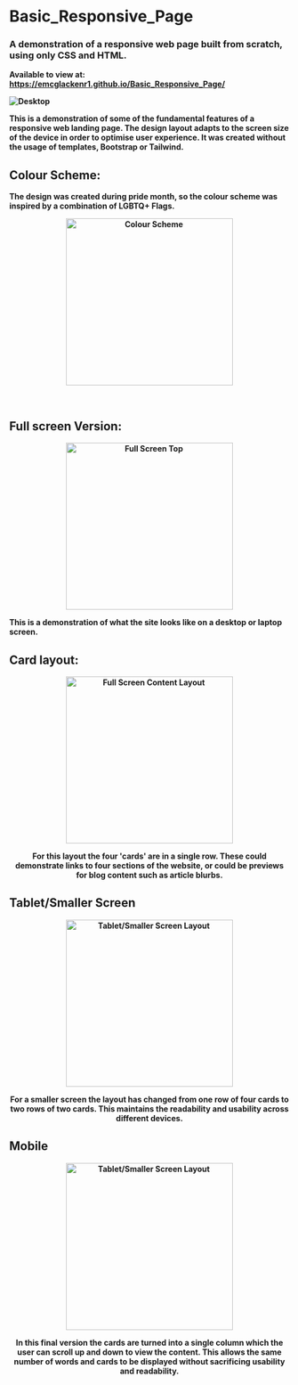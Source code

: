 <h1>Basic_Responsive_Page</h1>
<h3>
A demonstration of a responsive web page built from scratch, using only CSS and HTML. 
 </h3>

<b>Available to view at: https://emcglackenr1.github.io/Basic_Responsive_Page/<b>

![Desktop](https://user-images.githubusercontent.com/64873698/124370147-f4b44b80-dc6b-11eb-9729-149e123cdc9b.JPG)

This is a demonstration of some of the fundamental features of a responsive web landing page. The design layout adapts to the screen size of the device in order to optimise user experience.
It was created without the usage of templates, Bootstrap or Tailwind. 
 
 <h2> Colour Scheme: </h2>

The design was created during pride month, so the colour scheme was inspired by a combination of LGBTQ+ Flags.
 
<p align="center">
  <img src="https://user-images.githubusercontent.com/64873698/124370146-f41bb500-dc6b-11eb-9c61-298172ba70e5.JPG" width="300"  alt="Colour Scheme">
</p>
 
 
<br>

 <h2> Full screen Version: </h2>

 
<p align="center">
  <img src="https://user-images.githubusercontent.com/64873698/124394734-a13c0f00-dcf8-11eb-8aaa-11bfce659d92.JPG"
       width="300"  alt="Full Screen Top">
</p>
 
 This is a demonstration of what the site looks like on a desktop or laptop screen.
 
 <h2> Card layout: </h2>
 
 <p align="center">
  <img src="https://user-images.githubusercontent.com/64873698/124394738-a600c300-dcf8-11eb-9d66-da6a1b99d2a1.JPG" width="300"  alt="Full Screen Content Layout"> </p>
 <p align="center">
  For this layout the four 'cards' are in a single row. These could demonstrate links to four sections of the website, or could be previews for blog content such as article blurbs. </p>


 <h2>Tablet/Smaller Screen</h2>
<p align="center">
  <img src="https://user-images.githubusercontent.com/64873698/124394745-ad27d100-dcf8-11eb-8eb9-a5c2232b679c.JPG"
       width="300"  alt="Tablet/Smaller Screen Layout"> </p>
 <p align="center">
  For a smaller screen the layout has changed from one row of four cards to two rows of two cards. This maintains the readability and usability across different devices.
</p>

<h2>Mobile</h2>
<p align="center">
  <img src="https://user-images.githubusercontent.com/64873698/124394742-aa2ce080-dcf8-11eb-8bda-912797076f91.JPG"
       width="300"  alt="Tablet/Smaller Screen Layout">
 </p>
 <p align="center">
 In this final version the cards are turned into a single column which the user can scroll up and down to view the content. This allows the same number of words and cards to be displayed without sacrificing usability and readability. 
</p>
